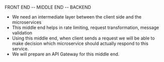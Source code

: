 FRONT END -- MIDDLE END -- BACKEND

- We need an intermediate layer between the client side and the microservices
- This middle end helps in rate limiting, request transformation, message validation
- Using this middle end, when client sends a request we will be able to make decision which microservice should actually respond to this service.
- We will prepare an API Gateway for this middle end.
